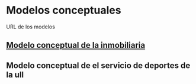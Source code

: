 # Modelos conceptuales
URL de los modelos

## [Modelo conceptual de la inmobiliaria](https://drive.google.com/file/d/1rjzN5x7sKc9kSWpDTPaEvdJH0xy_P1Ld/view?usp=sharing)

## Modelo conceptual de el servicio de deportes de la ull
